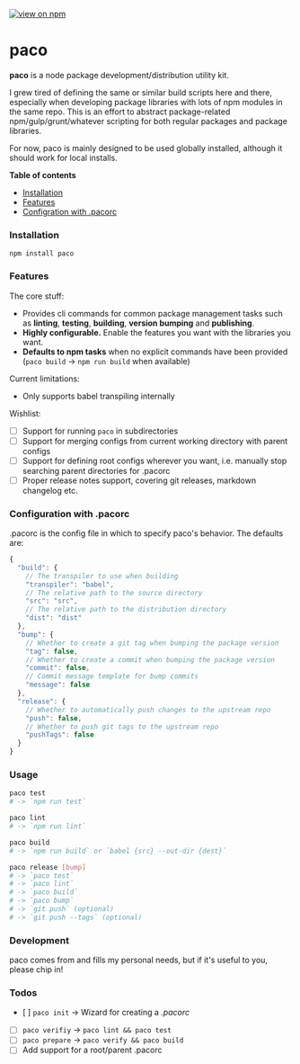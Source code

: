 [![view on npm](http://img.shields.io/npm/v/paco.svg)](https://www.npmjs.org/package/paco)

# paco

**paco** is a node package development/distribution utility kit.

I grew tired of defining the same or similar build scripts here and there, especially when developing package libraries with lots of npm modules in the same repo. This is an effort to abstract package-related npm/gulp/grunt/whatever scripting for both regular packages and package libraries.

For now, paco is mainly designed to be used globally installed, although it should work for local installs.

**Table of contents**

* [Installation](#installation)
* [Features](#features)
* [Configration with .pacorc](#pacorc)

<a name="installation"></a>
### Installation

`npm install paco`

<a name="features"></a>
### Features

The core stuff:

* Provides cli commands for common package management tasks such as **linting**, **testing**, **building**, **version bumping** and **publishing**.
* **Highly configurable.** Enable the features you want with the libraries you want.
* **Defaults to npm tasks** when no explicit commands have been provided (`paco build` -> `npm run build` when available)

Current limitations:

* Only supports babel transpiling internally

Wishlist:

* [ ] Support for running `paco` in subdirectories
* [ ] Support for merging configs from current working directory with parent configs
* [ ] Support for defining root configs wherever you want, i.e. manually stop searching parent directories for .pacorc
* [ ] Proper release notes support, covering git releases, markdown changelog etc.

<a name="pacorc"></a>
### Configuration with .pacorc

.pacorc is the config file in which to specify paco's behavior. The defaults are:

```js
{
  "build": {
    // The transpiler to use when building
    "transpiler": "babel",
    // The relative path to the source directory
    "src": "src",
    // The relative path to the distribution directory
    "dist": "dist"
  },
  "bump": {
    // Whether to create a git tag when bumping the package version
    "tag": false,
    // Whether to create a commit when bumping the package version
    "commit": false,
    // Commit message template for bump commits
    "message": false
  },
  "release": {
    // Whether to automatically push changes to the upstream repo
    "push": false,
    // Whether to push git tags to the upstream repo
    "pushTags": false
  }
}
```

### Usage

```bash
paco test
# -> `npm run test`

paco lint
# -> `npm run lint`

paco build
# -> `npm run build` or `babel {src} --out-dir {dest}`

paco release [bump]
# -> `paco test`
# -> `paco lint`
# -> `paco build`
# -> `paco bump`
# -> `git push` (optional)
# -> `git push --tags` (optional)
```

### Development

paco comes from and fills my personal needs, but if it's useful to you, please chip in!

### Todos

* [ ] `paco init` -> Wizard for creating a *.pacorc*
* [ ] `paco verifiy` -> `paco lint && paco test`
* [ ] `paco prepare` -> `paco verify && paco build`
* [ ] Add support for a root/parent .pacorc
